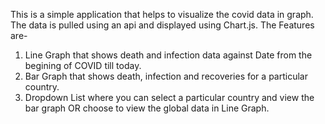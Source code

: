 This is a simple application that helps to visualize the covid data in graph. The data is pulled using an api and displayed using Chart.js.
The Features are-
 1) Line Graph that shows death and infection data against Date from the begining of COVID till today.
 2) Bar Graph that shows death, infection and recoveries for a particular country.
 3) Dropdown List where you can select a particular country and view the bar graph OR choose to view the global data in Line Graph.
